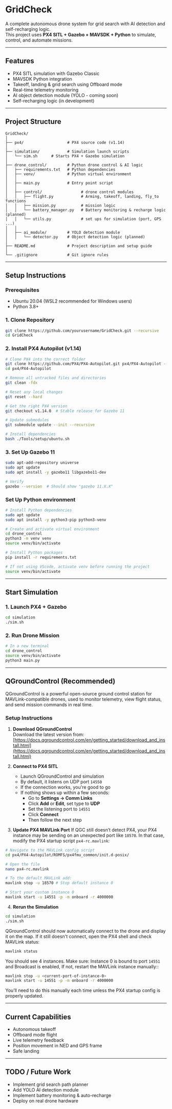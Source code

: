 # GridCheck

A complete autonomous drone system for grid search with AI detection and self-recharging logic.  
This project uses **PX4 SITL + Gazebo + MAVSDK + Python** to simulate, control, and automate missions.

---

## Features

- PX4 SITL simulation with Gazebo Classic
- MAVSDK Python integration
- Takeoff, landing & grid search using Offboard mode
- Real-time telemetry monitoring
- AI object detection module (YOLO - coming soon)
- Self-recharging logic (in development)

---

## Project Structure
```
GridCheck/
│
├── px4/                   # PX4 source code (v1.14)
│
├── simulation/            # Simulation launch scripts
│   └── sim.sh      # Starts PX4 + Gazebo simulation
│
├── drone_control/         # Python drone control & AI logic
│   ├── requirements.txt   # Python dependencies
│   ├── venv/              # Python virtual environment
│   │
│   ├── main.py            # Entry point script
│   │
│   ├── control/                 # drone control modules
│   │   ├── flight.py            # Arming, takeoff, landing, fly_to functions
│   │   ├── mission.py           # mission logic
│   │   └── battery_manager.py   # Battery monitoring & recharge logic (planned)
│   │   └── utils.py             # set ups for simulation (port, GPS ...)
│   │
│   ├── ai_module/         # YOLO detection module
│   │   └── detector.py    # Object detection logic (planned)
│               
├── README.md              # Project description and setup guide
│
└── .gitignore             # Git ignore rules
```

---

## Setup Instructions

### Prerequisites
- Ubuntu 20.04 (WSL2 recommended for Windows users)
- Python 3.8+

### 1. Clone Repository
```bash
git clone https://github.com/yourusername/GridCheck.git --recursive
cd GridCheck
```

### 2. Install PX4 Autopilot (v1.14)
```bash
# Clone PX4 into the correct folder
git clone https://github.com/PX4/PX4-Autopilot.git px4/PX4-Autopilot --recursive
cd px4/PX4-Autopilot

# Remove all untracked files and directories
git clean -fdx

# Reset any local changes
git reset --hard

# Get the right PX4 version
git checkout v1.14.0  # Stable release for Gazebo 11

# Update submodules
git submodule update --init --recursive

# Install dependencies
bash ./Tools/setup/ubuntu.sh
```

### 3. Set Up Gazebo 11
```bash
sudo apt-add-repository universe
sudo apt update
sudo apt install -y gazebo11 libgazebo11-dev

# Verify
gazebo --version  # Should show "gazebo 11.X.X"
```

### Set Up Python environment 
```bash
# Install Python dependencies 
sudo apt update
sudo apt install -y python3-pip python3-venv

# Create and activate virtual environment
cd drone_control
python3 -m venv venv
source venv/bin/activate

# Install Python packages
pip install -r requirements.txt

# If not using VScode, activate venv before running the project
source venv/bin/activate
```

---

##  Start Simulation

### 1. Launch PX4 + Gazebo
```bash
cd simulation
./sim.sh
```

### 2. Run Drone Mission
```bash
# In a new terminal
cd drone_control
source venv/bin/activate 
python3 main.py
```

---

## QGroundControl (Recommended)
QGroundControl is a powerful open-source ground control station for MAVLink-compatible drones, 
used to monitor telemetry, view flight status, and send mission commands in real time.

### Setup Instructions

1. **Download QGroundControl**  
   Download the latest version from:  
   [https://docs.qgroundcontrol.com/en/getting_started/download_and_install.html](https://docs.qgroundcontrol.com/en/getting_started/download_and_install.html)
   
2. **Connect to PX4 SITL**
   - Launch QGroundControl and simulation
   - By default, it listens on UDP port `14550`
   - If the connection works, you're good to go
   - If nothing shows up within a few seconds:
     - Go to **Settings → Comm Links**
     - Click **Add** or **Edit**, set type to **UDP**
     - Set the listening port to `14551`
     - Click **Connect**
     - Then follow the next step

3. **Update PX4 MAVLink Port**
If QGC still doesn’t detect PX4, your PX4 instance may be sending on an unexpected port like `18570`.
In that case, modify the PX4 startup script `px4-rc.mavlink`:
```bash
# Navigate to the MAVLink config script
cd px4/PX4-Autopilot/ROMFS/px4fmu_common/init.d-posix/

# Open the file
nano px4-rc.mavlink

# To the default MAVLink add:
mavlink stop -u 18570 # Stop default instance 0

# Start your custom instance 0
mavlink start -u 14551 -p -m onboard -r 4000000
```

4. **Rerun the Simulation**
```bash
cd simulation
./sim.sh
```
QGroundControl should now automatically connect to the drone and display it on the map. If it still doesn't connect, open the PX4 shell and check MAVLink status:
```bash
mavlink status
```
You should see 4 instances. Make sure: Instance 0 is bound to port `14551` and Broadcast is enabled, If not, restart the MAVLink instance manually::
```bash
mavlink stop -u <current-port-of-instance-0>
mavlink start -u 14551 -p -m onboard -r 4000000
```
You’ll need to do this manually each time unless the PX4 startup config is properly updated.

---

## Current Capabilities

- Autonomous takeoff
- Offboard mode flight
- Live telemetry feedback
- Position movement in NED and GPS frame
- Safe landing

---

## TODO / Future Work

- Implement grid search path planner
- Add YOLO AI detection module
- Implement battery monitoring & auto-recharge
- Deploy on real drone hardware





